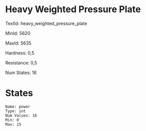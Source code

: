 # Heavy Weighted Pressure Plate

TextId: heavy_weighted_pressure_plate

MinId: 5620

MaxId: 5635

Hardness: 0,5

Resistance: 0,5


Num States: 16

# States
```
Name: power
Type: int
Num Values: 16
Min: 0
Max: 15
```
